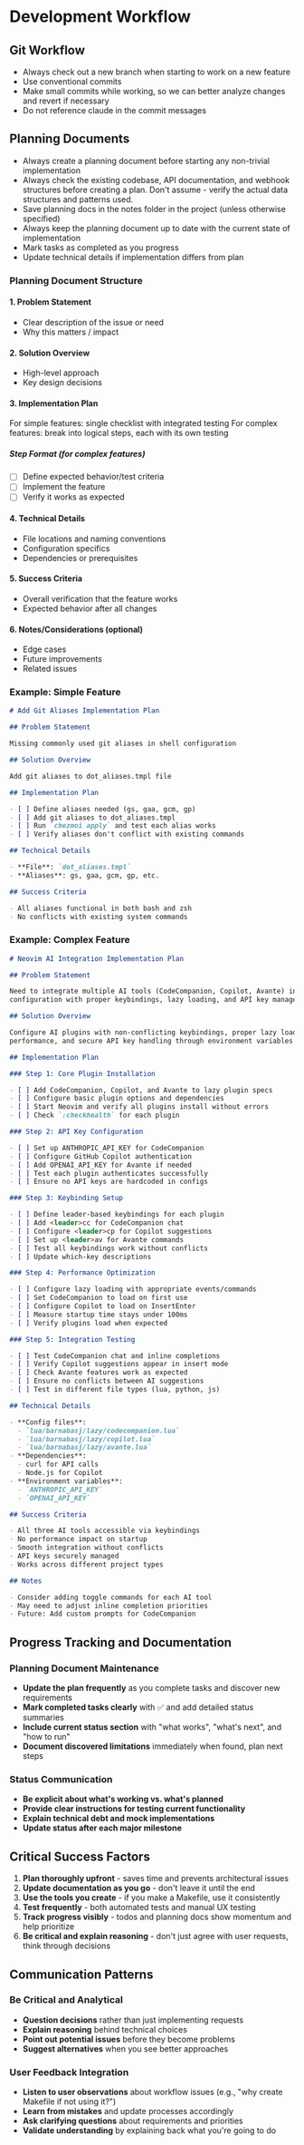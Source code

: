 # Development Workflow

## Git Workflow

- Always check out a new branch when starting to work on a new feature
- Use conventional commits
- Make small commits while working, so we can better analyze changes and revert
  if necessary
- Do not reference claude in the commit messages

## Planning Documents

- Always create a planning document before starting any non-trivial
  implementation
- Always check the existing codebase, API documentation, and webhook structures
  before creating a plan. Don't assume - verify the actual data structures and
  patterns used.
- Save planning docs in the notes folder in the project (unless otherwise
  specified)
- Always keep the planning document up to date with the current state of
  implementation
- Mark tasks as completed as you progress
- Update technical details if implementation differs from plan

### Planning Document Structure

#### 1. Problem Statement

- Clear description of the issue or need
- Why this matters / impact

#### 2. Solution Overview

- High-level approach
- Key design decisions

#### 3. Implementation Plan

For simple features: single checklist with integrated testing For complex
features: break into logical steps, each with its own testing

##### Step Format (for complex features)

- [ ] Define expected behavior/test criteria
- [ ] Implement the feature
- [ ] Verify it works as expected

#### 4. Technical Details

- File locations and naming conventions
- Configuration specifics
- Dependencies or prerequisites

#### 5. Success Criteria

- Overall verification that the feature works
- Expected behavior after all changes

#### 6. Notes/Considerations (optional)

- Edge cases
- Future improvements
- Related issues

### Example: Simple Feature

```markdown
# Add Git Aliases Implementation Plan

## Problem Statement

Missing commonly used git aliases in shell configuration

## Solution Overview

Add git aliases to dot_aliases.tmpl file

## Implementation Plan

- [ ] Define aliases needed (gs, gaa, gcm, gp)
- [ ] Add git aliases to dot_aliases.tmpl
- [ ] Run `chezmoi apply` and test each alias works
- [ ] Verify aliases don't conflict with existing commands

## Technical Details

- **File**: `dot_aliases.tmpl`
- **Aliases**: gs, gaa, gcm, gp, etc.

## Success Criteria

- All aliases functional in both bash and zsh
- No conflicts with existing system commands
```

### Example: Complex Feature

```markdown
# Neovim AI Integration Implementation Plan

## Problem Statement

Need to integrate multiple AI tools (CodeCompanion, Copilot, Avante) into Neovim
configuration with proper keybindings, lazy loading, and API key management

## Solution Overview

Configure AI plugins with non-conflicting keybindings, proper lazy loading for
performance, and secure API key handling through environment variables

## Implementation Plan

### Step 1: Core Plugin Installation

- [ ] Add CodeCompanion, Copilot, and Avante to lazy plugin specs
- [ ] Configure basic plugin options and dependencies
- [ ] Start Neovim and verify all plugins install without errors
- [ ] Check `:checkhealth` for each plugin

### Step 2: API Key Configuration

- [ ] Set up ANTHROPIC_API_KEY for CodeCompanion
- [ ] Configure GitHub Copilot authentication
- [ ] Add OPENAI_API_KEY for Avante if needed
- [ ] Test each plugin authenticates successfully
- [ ] Ensure no API keys are hardcoded in configs

### Step 3: Keybinding Setup

- [ ] Define leader-based keybindings for each plugin
- [ ] Add <leader>cc for CodeCompanion chat
- [ ] Configure <leader>cp for Copilot suggestions
- [ ] Set up <leader>av for Avante commands
- [ ] Test all keybindings work without conflicts
- [ ] Update which-key descriptions

### Step 4: Performance Optimization

- [ ] Configure lazy loading with appropriate events/commands
- [ ] Set CodeCompanion to load on first use
- [ ] Configure Copilot to load on InsertEnter
- [ ] Measure startup time stays under 100ms
- [ ] Verify plugins load when expected

### Step 5: Integration Testing

- [ ] Test CodeCompanion chat and inline completions
- [ ] Verify Copilot suggestions appear in insert mode
- [ ] Check Avante features work as expected
- [ ] Ensure no conflicts between AI suggestions
- [ ] Test in different file types (lua, python, js)

## Technical Details

- **Config files**:
  - `lua/barnabasj/lazy/codecompanion.lua`
  - `lua/barnabasj/lazy/copilot.lua`
  - `lua/barnabasj/lazy/avante.lua`
- **Dependencies**:
  - curl for API calls
  - Node.js for Copilot
- **Environment variables**:
  - `ANTHROPIC_API_KEY`
  - `OPENAI_API_KEY`

## Success Criteria

- All three AI tools accessible via keybindings
- No performance impact on startup
- Smooth integration without conflicts
- API keys securely managed
- Works across different project types

## Notes

- Consider adding toggle commands for each AI tool
- May need to adjust inline completion priorities
- Future: Add custom prompts for CodeCompanion
```

## Progress Tracking and Documentation

### Planning Document Maintenance

- **Update the plan frequently** as you complete tasks and discover new
  requirements
- **Mark completed tasks clearly** with ✅ and add detailed status summaries
- **Include current status section** with "what works", "what's next", and "how
  to run"
- **Document discovered limitations** immediately when found, plan next steps

### Status Communication

- **Be explicit about what's working vs. what's planned**
- **Provide clear instructions for testing current functionality**
- **Explain technical debt and mock implementations**
- **Update status after each major milestone**

## Critical Success Factors

1. **Plan thoroughly upfront** - saves time and prevents architectural issues
2. **Update documentation as you go** - don't leave it until the end
3. **Use the tools you create** - if you make a Makefile, use it consistently
4. **Test frequently** - both automated tests and manual UX testing
5. **Track progress visibly** - todos and planning docs show momentum and help
   prioritize
6. **Be critical and explain reasoning** - don't just agree with user requests,
   think through decisions

## Communication Patterns

### Be Critical and Analytical

- **Question decisions** rather than just implementing requests
- **Explain reasoning** behind technical choices
- **Point out potential issues** before they become problems
- **Suggest alternatives** when you see better approaches

### User Feedback Integration

- **Listen to user observations** about workflow issues (e.g., "why create
  Makefile if not using it?")
- **Learn from mistakes** and update processes accordingly
- **Ask clarifying questions** about requirements and priorities
- **Validate understanding** by explaining back what you're going to do
